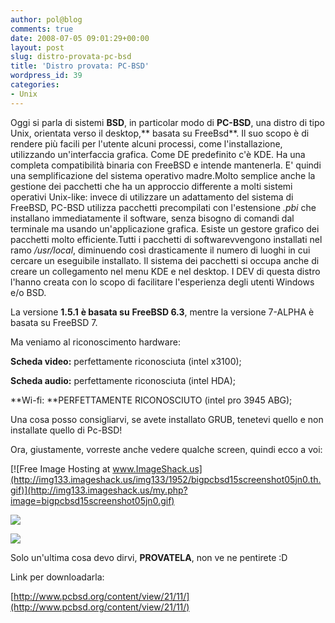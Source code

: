```yaml
---
author: pol@blog
comments: true
date: 2008-07-05 09:01:29+00:00
layout: post
slug: distro-provata-pc-bsd
title: 'Distro provata: PC-BSD'
wordpress_id: 39
categories:
- Unix
---
```


Oggi si parla di sistemi **BSD**, in particolar modo di **PC-BSD**, una distro di tipo Unix, orientata verso il desktop,** basata su FreeBsd**. Il suo scopo è di rendere più facili per l'utente alcuni processi, come l'installazione, utilizzando un'interfaccia grafica. Come DE predefinito c'è KDE. Ha una completa compatibilità binaria con FreeBSD e intende mantenerla. E' quindi una semplificazione del sistema operativo madre.Molto semplice anche la gestione dei pacchetti che ha un approccio differente a molti sistemi operativi Unix-like: invece di utilizzare un adattamento del sistema di FreeBSD, PC-BSD utilizza pacchetti precompilati con l'estensione _.pbi_ che installano immediatamente il software, senza bisogno di comandi dal terminale ma usando un'applicazione grafica. Esiste un gestore grafico dei pacchetti molto efficiente.Tutti i pacchetti di softwarevvengono installati nel ramo _/usr/local_, diminuendo così drasticamente il numero di luoghi in cui cercare un eseguibile installato. Il sistema dei pacchetti si occupa anche di creare un collegamento nel menu KDE e nel desktop. I DEV di questa distro l'hanno creata con lo scopo di facilitare l'esperienza degli utenti Windows e/o BSD.

La versione **1.5.1** **è basata su** **FreeBSD 6.3**, mentre la versione 7-ALPHA è basata su FreeBSD 7.

Ma veniamo al riconoscimento hardware:

**Scheda video:** perfettamente riconosciuta (intel x3100);

**Scheda audio:** perfettamente riconosciuta (intel HDA);

**Wi-fi: **PERFETTAMENTE RICONOSCIUTO (intel pro 3945 ABG);

Una cosa posso consigliarvi, se avete installato GRUB, tenetevi quello e non installate quello di Pc-BSD!


Ora, giustamente, vorreste anche vedere qualche screen, quindi ecco a voi:

[![Free Image Hosting at www.ImageShack.us](http://img133.imageshack.us/img133/1952/bigpcbsd15screenshot05jn0.th.gif)](http://img133.imageshack.us/my.php?image=bigpcbsd15screenshot05jn0.gif)

[![](http://www.allfreeportal.com/imghost/thumbs/177979pcbsd-desktop.jpg)](http://www.allfreeportal.com/imghost/viewer.php?id=177979pcbsd-desktop.jpg)

[![](http://www.allfreeportal.com/imghost/thumbs/269288testdrive_pcbsd_softwarerepo.png)](http://www.allfreeportal.com/imghost/viewer.php?id=269288testdrive_pcbsd_softwarerepo.png)

Solo un'ultima cosa devo dirvi, **PROVATELA**, non ve ne pentirete :D

Link per downloadarla:

[http://www.pcbsd.org/content/view/21/11/](http://www.pcbsd.org/content/view/21/11/)
